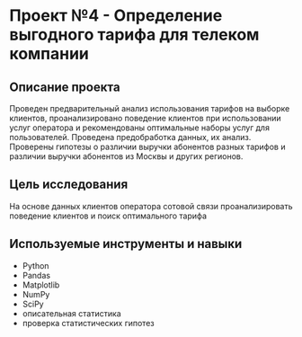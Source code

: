 # Проект №4 - Определение выгодного тарифа для телеком компании

## Описание проекта
Проведен предварительный анализ использования тарифов на выборке клиентов, проанализировано поведение клиентов при использовании услуг оператора и рекомендованы оптимальные наборы услуг для пользователей. Проведена предобработка данных, их анализ. Проверены гипотезы о различии выручки абонентов разных тарифов и различии выручки абонентов из Москвы и других регионов.

## Цель исследования 
На основе данных клиентов оператора сотовой связи проанализировать поведение клиентов и поиск оптимального тарифа

## Используемые инструменты и навыки
* Python
* Pandas
* Matplotlib
* NumPy
* SciPy
* описательная статистика
* проверка статистических гипотез
